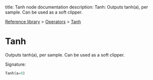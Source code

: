title: Tanh node documentation
description: Tanh: Outputs tanh(a), per sample. Can be used as a soft clipper.

[Reference library](../../index.md) > [Operators](../index.md) > [Tanh](index.md)

# Tanh

Outputs tanh(a), per sample. Can be used as a soft clipper.

Signature:
```python
Tanh(a=0)
```
